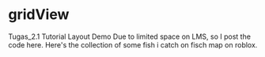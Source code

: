 # gridView
Tugas_2.1 Tutorial Layout Demo
Due to limited space on LMS, so I post the code here.
Here's the collection of some fish i catch on fisch map on roblox.
